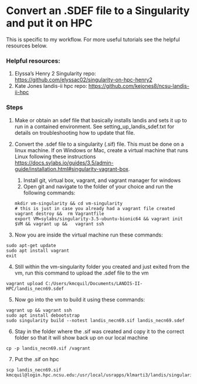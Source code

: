 # Convert an .SDEF file to a Singularity and put it on HPC
This is specific to my workflow. For more useful tutorials see the helpful resources below. 

### Helpful resources: 
1. Elyssa’s Henry 2 Singularity repo: https://github.com/elyssac02/singularity-on-hpc-henry2
2. Kate Jones landis-ii hpc repo: https://github.com/kejones8/ncsu-landis-ii-hpc


### Steps
1. Make or obtain an sdef file that basically installs landis and sets it up to run in a contained environment.
See setting_up_landis_sdef.txt for details on troubleshooting how to update that file. 

2. Convert the .sdef file to a singularity (.sif) file. This must be done on a linux machine. If on Windows or Mac, create a virtual machine that runs Linux following these instructions 
https://docs.sylabs.io/guides/3.5/admin-guide/installation.html#singularity-vagrant-box. 	
    1. Install git, virtual box, vagrant, and vagrant manager for windows 
    2. Open git and navigate to the folder of your choice and run the following commands: 
    ```
	mkdir vm-singularity && cd vm-singularity
    # this is just in case you already had a vagrant file created 
	vagrant destroy &&  rm Vagrantfile 
	export VM=sylabs/singularity-3.5-ubuntu-bionic64 && vagrant init $VM && vagrant up && 	vagrant ssh
    ```

3. Now you are inside the virtual machine run these commands: 
```
sudo apt-get update
sudo apt install vagrant 
exit
```

4. Still within the vm-singularity folder you created and just exited from the vm, run this command to upload the .sdef file to the vm
``` 
vagrant upload C:/Users/kmcquil/Documents/LANDIS-II-HPC/landis_necn69.sdef
```

5. Now go into the vm to build it using these commands: 
```
vagrant up && vagrant ssh
sudo apt install debootstrap 
sudo singularity build --notest landis_necn69.sif landis_necn69.sdef
```

6. Stay in the folder where the .sif was created and copy it to the correct folder so that it will show back up on our local machine 
```
cp -p landis_necn69.sif /vagrant
```

7. Put the .sif on hpc 
```
scp landis_necn69.sif kmcquil@login.hpc.ncsu.edu:/usr/local/usrapps/klmarti3/landis/singularity_images
```
